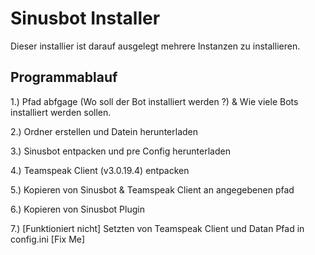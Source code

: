 # Sinusbot Installer

Dieser installier ist darauf ausgelegt mehrere Instanzen zu installieren.

## Programmablauf

1.) Pfad abfgage (Wo soll der Bot installiert werden ?) & Wie viele Bots installiert werden sollen.<p>
2.) Ordner erstellen und Datein herunterladen<p>
3.) Sinusbot entpacken und pre Config herunterladen<p>
4.) Teamspeak Client (v3.0.19.4) entpacken<p>
5.) Kopieren von Sinusbot & Teamspeak Client an angegebenen pfad<p>
6.) Kopieren von Sinusbot Plugin<p>
7.) [Funktioniert nicht] Setzten von Teamspeak Client und Datan Pfad in config.ini [Fix Me]<p>
